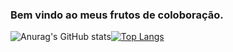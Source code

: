 ###  Bem vindo ao meus frutos de coloboração.

![Anurag's GitHub stats](https://github-readme-stats.vercel.app/api?username=pedrotb&show_icons=true&theme=dark)[![Top Langs](https://github-readme-stats.vercel.app/api/top-langs/?username=pedrotb&langs_count=8&theme=dark)](https://github.com/pedrotb/github-readme-stats)

